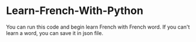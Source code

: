 # Learn-French-With-Python
You can run this code and begin learn French with French word.
If you can't learn a word, you can save it in json file.
